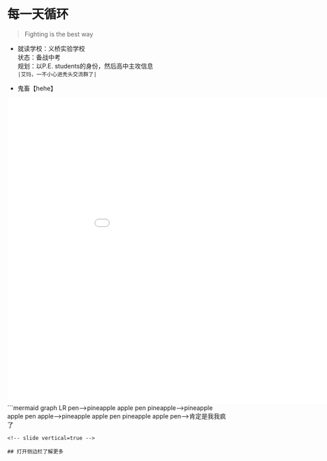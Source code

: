 # 每一天循环
> Fighting is the best way 
<!-- slide -->
* 就读学校：义桥实验学校
</br>状态：备战中考
</br> 规划：以P.E. students的身份，然后高中主攻信息
</br> `|艾玛，一不小心进秃头交流群了|`
<!-- slide -->
+ 鬼畜【hehe】
<!-- slide vertical=true -->
<iframe 
    width="1000" 
    height="700" 
    src="//player.bilibili.com/player.html?aid=53437058&bvid=BV1q4411L7cW&cid=93489702&page=1"
    scrolling="no" 
    border="0" 
    frameborder="no" 
    framespacing="0" 
    allowfullscreen="false"> 
    </iframe>
<!-- slide -->
```mermaid
graph LR
pen-->pineapple apple pen
pineapple-->pineapple apple pen
apple-->pineapple apple pen
pineapple apple pen-->肯定是我我疯了

```
<!-- slide vertical=true -->

## 打开侧边栏了解更多

